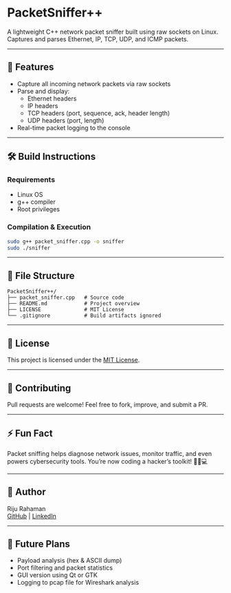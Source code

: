 # PacketSniffer++

A lightweight C++ network packet sniffer built using raw sockets on Linux. Captures and parses Ethernet, IP, TCP, UDP, and ICMP packets.

--- 

## 🚀 Features
- Capture all incoming network packets via raw sockets
- Parse and display:
  - Ethernet headers
  - IP headers
  - TCP headers (port, sequence, ack, header length)
  - UDP headers (port, length)
- Real-time packet logging to the console

---

## 🛠️ Build Instructions
### Requirements
- Linux OS
- g++ compiler
- Root privileges

### Compilation & Execution
```bash
sudo g++ packet_sniffer.cpp -o sniffer
sudo ./sniffer
```

---

## 📂 File Structure
```
PacketSniffer++/
├── packet_sniffer.cpp   # Source code
├── README.md            # Project overview
├── LICENSE              # MIT License
└── .gitignore           # Build artifacts ignored
```

---

## 📃 License
This project is licensed under the [MIT License](LICENSE).

---

## 🤝 Contributing
Pull requests are welcome! Feel free to fork, improve, and submit a PR.

---

## ⚡ Fun Fact
Packet sniffing helps diagnose network issues, monitor traffic, and even powers cybersecurity tools. You’re now coding a hacker’s toolkit! 🕵️‍♂️💻

---

## 🧠 Author
Riju Rahaman  
[GitHub](https://github.com/Riju-Rahaman) | [LinkedIn](https://www.linkedin.com/in/riju-rahaman-ba5789343/)

---

## 🔮 Future Plans
- Payload analysis (hex & ASCII dump)
- Port filtering and packet statistics
- GUI version using Qt or GTK
- Logging to pcap file for Wireshark analysis
